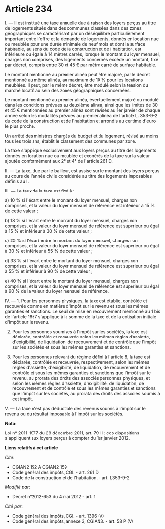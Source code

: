 # Article 234

I. ― Il est institué une taxe annuelle due à raison des loyers perçus au titre de logements situés dans des communes classées
dans des zones géographiques se caractérisant par un déséquilibre particulièrement important entre l'offre et la demande de
logements, donnés en location nue ou meublée pour une durée minimale de neuf mois et dont la surface habitable, au sens du
code de la construction et de l'habitation, est inférieure ou égale à 14 mètres carrés, lorsque le montant du loyer mensuel,
charges non comprises, des logements concernés excède un montant, fixé par décret, compris entre 30 et 45 € par mètre carré
de surface habitable. 

Le montant mentionné au premier alinéa peut être majoré, par le décret mentionné au même alinéa, au maximum de 10 % pour les
locations meublées. Il peut, par le même décret, être modulé selon la tension du marché locatif au sein des zones
géographiques concernées. 

Le montant mentionné au premier alinéa, éventuellement majoré ou modulé dans les conditions prévues au deuxième alinéa, ainsi
que les limites de 30 et 45 € mentionnées au premier alinéa sont révisés au 1er janvier de chaque année selon les modalités
prévues au premier alinéa de l'article L. 353-9-2 du code de la construction et de l'habitation et arrondis au centime d'euro
le plus proche. 

Un arrêté des ministres chargés du budget et du logement, révisé au moins tous les trois ans, établit le classement des
communes par zone. 

La taxe s'applique exclusivement aux loyers perçus au titre des logements donnés en location nue ou meublée et exonérés de la
taxe sur la valeur ajoutée conformément aux 2° et 4° de l'article 261 D. 

II. ― La taxe, due par le bailleur, est assise sur le montant des loyers perçus au cours de l'année civile considérée au
titre des logements imposables définis au I. 

III. ― Le taux de la taxe est fixé à : 

a) 10 % si l'écart entre le montant du loyer mensuel, charges non comprises, et la valeur du loyer mensuel de référence est
inférieur à 15 % de cette valeur ; 

b) 18 % si l'écart entre le montant du loyer mensuel, charges non comprises, et la valeur du loyer mensuel de référence est
supérieur ou égal à 15 % et inférieur à 30 % de cette valeur ; 

c) 25 % si l'écart entre le montant du loyer mensuel, charges non comprises, et la valeur du loyer mensuel de référence est
supérieur ou égal à 30 % et inférieur à 55 % de cette valeur ; 

d) 33 % si l'écart entre le montant du loyer mensuel, charges non comprises, et la valeur du loyer mensuel de référence est
supérieur ou égal à 55 % et inférieur à 90 % de cette valeur ; 

e) 40 % si l'écart entre le montant du loyer mensuel, charges non comprises, et la valeur du loyer mensuel de référence est
supérieur ou égal à 90 % de la valeur du loyer mensuel de référence. 

IV. ― 1. Pour les personnes physiques, la taxe est établie, contrôlée et recouvrée comme en matière d'impôt sur le revenu et
sous les mêmes garanties et sanctions. Le seuil de mise en recouvrement mentionné au 1 bis de l'article 1657 s'applique à la
somme de la taxe et de la cotisation initiale d'impôt sur le revenu. 

2. Pour les personnes soumises à l'impôt sur les sociétés, la taxe est déclarée, contrôlée et recouvrée selon les mêmes
règles d'assiette, d'exigibilité, de liquidation, de recouvrement et de contrôle que l'impôt sur les sociétés et sous les
mêmes garanties et sanctions. 

3. Pour les personnes relevant du régime défini à l'article 8, la taxe est déclarée, contrôlée et recouvrée, respectivement,
selon les mêmes règles d'assiette, d'exigibilité, de liquidation, de recouvrement et de contrôle et sous les mêmes garanties
et sanctions que l'impôt sur le revenu, au prorata des droits des associés personnes physiques, et selon les mêmes règles
d'assiette, d'exigibilité, de liquidation, de recouvrement et de contrôle et sous les mêmes garanties et sanctions que
l'impôt sur les sociétés, au prorata des droits des associés soumis à cet impôt. 

V. ― La taxe n'est pas déductible des revenus soumis à l'impôt sur le revenu ou du résultat imposable à l'impôt sur les
sociétés.

**Nota:**

Loi n° 2011-1977 du 28 décembre 2011, art. 79-II : ces dispositions s'appliquent aux loyers perçus à compter du 1er janvier
2012.

**Liens relatifs à cet article**

_Cite_:

  - CGIAN2 152 A CGIAN2 159
  - Code général des impôts, CGI. - art. 261 D
  - Code de la construction et de l'habitation. - art. L353-9-2

_Modifié par_:

  - Décret n°2012-653 du 4 mai 2012 - art. 1

_Cité par_:

  - Code général des impôts, CGI. - art. 1396 (V)
  - Code général des impôts, annexe 3, CGIAN3. - art. 58 P (V)
